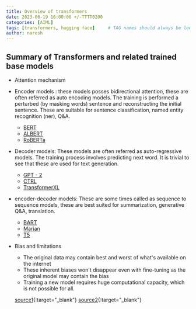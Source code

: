 ```yaml
---
title: Overview of transformers
date: 2023-06-19 16:00:00 +/-TTTT0200
categories: [AIML]
tags: [transformers, hugging face]     # TAG names should always be lowercase
author: naresh
---
```


## Summary of Transformers and related trained base models
- Attention mechanism
- Encoder models : these models posses bidirectional attention, these are often referred as auto encoding models. The training is performed a perturbed (by masking words) sentence and reconstructing the initial sentence. These are suitable for sentence classification, named entity recognition (ner), Q&A.
    - [BERT](https://huggingface.co/docs/transformers/model_doc/albert)
    - [ALBERT](https://huggingface.co/docs/transformers/model_doc/bert)
    - [RoBERTa](https://huggingface.co/docs/transformers/model_doc/roberta)
- Decoder models: These models are often referred as auto-regressive models. The training process involves predicting next word. It is trivial to see that these are used for text generation.
    - [GPT - 2](https://huggingface.co/docs/transformers/model_doc/gpt2)
    - [CTRL](https://huggingface.co/docs/transformers/model_doc/ctrl)
    - [TransformerXL](https://huggingface.co/docs/transformers/model_doc/transfo-xl)
- encoder-decoder models: These are some times called as sequence to sequence models, these are best suited for summarization, generative Q&A, translation.
    - [BART](https://huggingface.co/docs/transformers/model_doc/bart)
    - [Marian](https://huggingface.co/docs/transformers/model_doc/marian)
    - [T5](https://huggingface.co/docs/transformers/model_doc/t5)
- Bias and limitations
    - The original data may contain best and worst of what's available on the internet
    - These inherent biases won't disappear even with fine-tuning as the original model may contain the bias
    - Training a new model requires huge computational capacity, which is not possible for all.

    [source1](https://user.phil.hhu.de/~cwurm/wp-content/uploads/2020/01/7181-attention-is-all-you-need.pdf){:target="_blank"} [source2](https://huggingface.co/learn/nlp-course/chapter1/7){:target="_blank"}